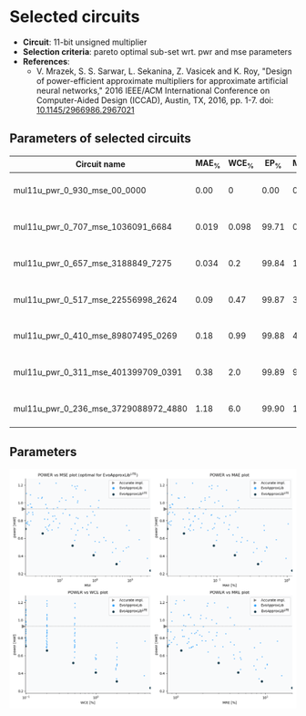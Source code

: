 
Selected circuits
===================
 - **Circuit**: 11-bit unsigned multiplier
 - **Selection criteria**: pareto optimal sub-set wrt. pwr and mse parameters
 - **References**: 
   - V. Mrazek, S. S. Sarwar, L. Sekanina, Z. Vasicek and K. Roy, "Design of power-efficient approximate multipliers for approximate artificial neural networks," 2016 IEEE/ACM International Conference on Computer-Aided Design (ICCAD), Austin, TX, 2016, pp. 1-7. doi: [10.1145/2966986.2967021](https://dx.doi.org/10.1145/2966986.2967021)


Parameters of selected circuits
----------------------------

| Circuit name | MAE<sub>%</sub> | WCE<sub>%</sub> | EP<sub>%</sub> | MRE<sub>%</sub> | MSE | Download |
| --- |  --- | --- | --- | --- | --- | --- | 
| mul11u_pwr_0_930_mse_00_0000 | 0.00 | 0 | 0.00 | 0.00 | 0 |  [[Verilog<sub>generic</sub>](mul11u_pwr_0_930_mse_00_0000_gen.v)] [[Verilog<sub>PDK45</sub>](mul11u_pwr_0_930_mse_00_0000_pdk45.v)]  [[C](mul11u_pwr_0_930_mse_00_0000.c)] |
| mul11u_pwr_0_707_mse_1036091_6684 | 0.019 | 0.098 | 99.71 | 0.80 | 1036092 |  [[Verilog<sub>generic</sub>](mul11u_pwr_0_707_mse_1036091_6684_gen.v)] [[Verilog<sub>PDK45</sub>](mul11u_pwr_0_707_mse_1036091_6684_pdk45.v)]  [[C](mul11u_pwr_0_707_mse_1036091_6684.c)] |
| mul11u_pwr_0_657_mse_3188849_7275 | 0.034 | 0.2 | 99.84 | 1.15 | 3188850 |  [[Verilog<sub>generic</sub>](mul11u_pwr_0_657_mse_3188849_7275_gen.v)] [[Verilog<sub>PDK45</sub>](mul11u_pwr_0_657_mse_3188849_7275_pdk45.v)]  [[C](mul11u_pwr_0_657_mse_3188849_7275.c)] |
| mul11u_pwr_0_517_mse_22556998_2624 | 0.09 | 0.47 | 99.87 | 3.00 | 22556998 |  [[Verilog<sub>generic</sub>](mul11u_pwr_0_517_mse_22556998_2624_gen.v)] [[Verilog<sub>PDK45</sub>](mul11u_pwr_0_517_mse_22556998_2624_pdk45.v)]  [[C](mul11u_pwr_0_517_mse_22556998_2624.c)] |
| mul11u_pwr_0_410_mse_89807495_0269 | 0.18 | 0.99 | 99.88 | 4.96 | 89807495 |  [[Verilog<sub>generic</sub>](mul11u_pwr_0_410_mse_89807495_0269_gen.v)] [[Verilog<sub>PDK45</sub>](mul11u_pwr_0_410_mse_89807495_0269_pdk45.v)]  [[C](mul11u_pwr_0_410_mse_89807495_0269.c)] |
| mul11u_pwr_0_311_mse_401399709_0391 | 0.38 | 2.0 | 99.89 | 9.18 | 401399709 |  [[Verilog<sub>generic</sub>](mul11u_pwr_0_311_mse_401399709_0391_gen.v)] [[Verilog<sub>PDK45</sub>](mul11u_pwr_0_311_mse_401399709_0391_pdk45.v)]  [[C](mul11u_pwr_0_311_mse_401399709_0391.c)] |
| mul11u_pwr_0_236_mse_3729088972_4880 | 1.18 | 6.0 | 99.90 | 19.95 | 3729088972 |  [[Verilog<sub>generic</sub>](mul11u_pwr_0_236_mse_3729088972_4880_gen.v)] [[Verilog<sub>PDK45</sub>](mul11u_pwr_0_236_mse_3729088972_4880_pdk45.v)]  [[C](mul11u_pwr_0_236_mse_3729088972_4880.c)] |
    
Parameters
--------------
![Parameters figure](fig.png)
             